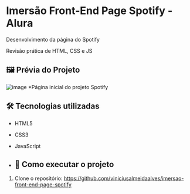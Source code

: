 # Imersão Front-End Page Spotify - Alura

Desenvolvimento da página do Spotify

Revisão prática de HTML, CSS e JS

## 🖼 Prévia do Projeto

![image](https://github.com/user-attachments/assets/0d68f62b-ca40-4de9-93d1-f3b3226a15c3)
*Página inicial do projeto Spotify

## 🛠 Tecnologias utilizadas

- HTML5
- CSS3
- JavaScript

- ## 🚀 Como executar o projeto

1. Clone o repositório: https://github.com/viniciusalmeidaalves/imersao-front-end-page-spotify
